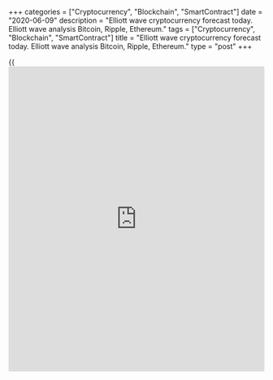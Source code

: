 +++
categories = ["Cryptocurrency", "Blockchain", "SmartContract"]
date = "2020-06-09"
description = "Elliott wave cryptocurrency forecast today. Elliott wave analysis Bitcoin, Ripple, Ethereum."
tags = ["Cryptocurrency", "Blockchain", "SmartContract"]
title = "Elliott wave cryptocurrency forecast today. Elliott wave analysis Bitcoin, Ripple, Ethereum."
type = "post"
+++

{{<iframe id="large-banner" src="https://www.bounty.group/#slide=18.0" width="100%" height="600" scrolling="no" style="border: 0px solid rgb(216, 221, 230); border-radius: 3px;">}}

June 9, 2020

June 9, 2020

Elliott wave [daily](https://www.fintecher.org/2020/03/03/forex-trading-daily-strategy/) forecast for Bitcoin, Ripple and EthereumRoman Onegin

## Elliott wave forecast for BTCUSD, ETHUSD, XRPUSD for today

###  **Elliott wave[BTCUSD][1] analysis**

 **![LiteForex: Elliott wave cryptocurrency forecast today. Elliott wave
analysis Bitcoin, Ripple, Ethereum.][2]**

The chart displays the upward impulse wave A that is the beginning of
the global upward simple zigzag. Wave A consists of five sub-waves
[1]-[2]-[3]-[4]-[5]. There is now forming the final fifth wave that is
also an impulse. The market is likely to have completed corrective wave
(4), and there is developing the bullish wave (5). The price is likely
to be rising in wave (5) to a level of 11000.

* * *

###  **Elliott wave[XRPUSD][3] analysis**

 **![LiteForex: Elliott wave cryptocurrency forecast today. Elliott wave
analysis Bitcoin, Ripple, Ethereum.][4]**

When the upward impulse wave (A) completed, the market has started
moving up in the corrective wave (B) that may complete as a triple
zigzag W-X-Y. Zigzag W has completed. There is now developing the
linking wave X that is likely to be a triple zigzag. The sub-waves
[W]-[X]-[Y]-[X] have completed, so the price should be rising in the
final wave [Z] to a level of 0.218.

* * *

###  **Elliott wave[ETHUSD][5] analysis**

 **![LiteForex: Elliott wave cryptocurrency forecast today. Elliott wave
analysis Bitcoin, Ripple, Ethereum.][6]**

Like in the previous trading days, the market is forming the large
upward impulse wave A that is composed of five sub-waves. The chart
displays the final segment of the bullish impulse [3] and corrective
wave [4] that is a triangle. It is clear from the chart that the upward
impulse [5] has not yet completed. The first four legs of the impulse
should have completed, and the market is now moving up in the final wave
(5) of [5] to a level of 266.00.

* * *

P.S. Did you like my article? Share it in social networks: it will be
the best “thank you" :)

Ask me questions and comment below. I’ll be glad to answer your
questions and give necessary explanations.

 **Useful links:**

  * I recommend trying to trade with a reliable broker [here][7]. The system allows you to trade by yourself or copy successful traders from all across the globe.
  * Use my promo-code BLOG for getting deposit bonus 50% on LiteForex platform. Just enter this code in the appropriate field while [depositing][8] your trading account.
  * Telegram channel with high-quality analytics, Forex reviews, training articles, and other useful things for traders <t.me/liteforex>

![Elliott wave [daily](https://www.fintecher.org/2020/03/03/forex-trading-daily-strategy/) forecast for Bitcoin, Ripple and Ethereum][9]

The content of this article reflects the author’s opinion and does not
necessarily reflect the official position of LiteForex. The material
published on this page is provided for informational purposes only and
should not be considered as the provision of investment advice for the
purposes of Directive 2004/39/EC.

Rate this article:

{{value}}

( {{count}} {{title}} )

   1. my.liteforex.com/trading/chart?symbol=BTCUSD
   2. cdn.liteforex.com/cache/uploads/blog_post/wave-analysis-crypto/09-06-2020/BTCUSDH2.png?w=30&s=e1a8dd74afe853f0e099c4fd86651d57
   3. my.liteforex.com/trading/chart?symbol=XRPUSD
   4. cdn.liteforex.com/cache/uploads/blog_post/wave-analysis-crypto/09-06-2020/XRPUSDH2.png?w=30&s=5a174fc681a67fbb0f553b757239a304
   5. my.liteforex.com/trading/chart?symbol=ETHUSD
   6. cdn.liteforex.com/cache/uploads/blog_post/wave-analysis-crypto/09-06-2020/ETHUSDH2.png?w=30&s=56abe43a893aeef90e5cf569ec7c0994
   7. my.liteforex.com/?category=analysts-opinions&slug=elliott-wave-[daily](https://www.fintecher.org/2020/03/03/forex-trading-daily-strategy/)-forecast-for-[bitcoin](https://www.letsplayfx.com/blog/forex-for-bitcoin/)-ripple-and-[Ethereum](https://www.playgroundfx.com/blog/the-creator-of-ethereum/)-2020-06-09&openPopup=%2Fregistration%2Fpopup&utm_source=blog&utm_medium=article&utm_campaign=bonus
   8. my.liteforex.com/deposit/?category=analysts-opinions&slug=elliott-wave-[daily](https://www.fintecher.org/2020/03/03/forex-trading-daily-strategy/)-forecast-for-[bitcoin](https://www.letsplayfx.com/blog/forex-for-bitcoin/)-ripple-and-[Ethereum](https://www.playgroundfx.com/blog/the-creator-of-ethereum/)-2020-06-09&promo_code=BLOG&utm_source=blog&utm_medium=article&utm_campaign=bonus
   9. cdn.liteforex.com/cache/uploads/blog_post/wave-analysis-crypto/09-06-2020/[BTC](https://www.playgroundfx.com/blog/who-is-the-creator-of-bitcoin/)-eth-xrp-09-06-2020-wave-analysis.png?q=75&w=1000&s=918e01ee2002147ab09c7a8536928525